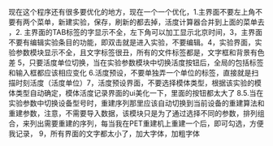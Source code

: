 现在这个程序还有很多要优化的地方，现在一个一个优化，1.主界面不要左上角不要有两个菜单，新建实验，保存，刷新的都去掉，活度计算器合并到上面的菜单去 ，2. 主界面的TAB标签的字显示不全，左下角可以加工显示北京时间，3，主界面不要有编辑实验条目的功能，即双击就是进入实验，不要编辑。4，实验界面，实验参数模块显示不全，且文字标签很丑，所有的文件标签都是，文字框和背景有色差 5，只要活度单位切换，当在实验参数模块中切换活度按钮后，全局的包括标签和输入框都应该相应变化 6.活度预设，不要单独弄一个单位的标签，直接就是扫描时刻活度（活度单位）7，活度预设界面，不要选择模体类型，根据该实验的模体类型自动确定，模体活度记录界面的ui美化一下，里面的按钮都太大了 8.5.当在实验参数中切换设备型号时，重建序列那里应该自动切换到当前设备的重建算法和重建参数，注意，不需要导入数据，该模块只是为了通过选择不同的参数，排列组合，来列出需要重建的序列，每当我在PET重建机上重建一个后，即可勾选，方便我记录， 9，所有界面的文字都太小了，加大字体，加粗字体
